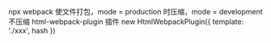 npx webpack 使文件打包，mode = production 时压缩，mode = development 不压缩
html-webpack-plugin 插件 
new HtmlWebpackPlugin({
  template: './xxx',
  hash
})